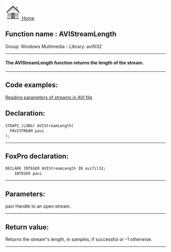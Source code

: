 [<img src="../../images/home.png"> Home ](https://github.com/VFPX/Win32API)  

## Function name : AVIStreamLength
Group: Windows Multimedia - Library: avifil32    
***  


#### The AVIStreamLength function returns the length of the stream.
***  


## Code examples:
[Reading parameters of streams in AVI file](../../samples/sample_429.md)  

## Declaration:
```foxpro  
STDAPI_(LONG) AVIStreamLength(
  PAVISTREAM pavi
);  
```  
***  


## FoxPro declaration:
```foxpro  
DECLARE INTEGER AVIStreamLength IN avifil32;
	INTEGER pavi  
```  
***  


## Parameters:
pavi
Handle to an open stream.
  
***  


## Return value:
Returns the stream"s length, in samples, if successful or -1 otherwise.  
***  

